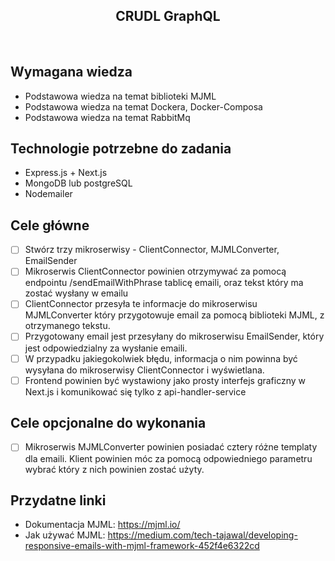 <h2 align="center">CRUDL GraphQL</h2>

<br>

## Wymagana wiedza
- Podstawowa wiedza na temat biblioteki MJML
- Podstawowa wiedza na temat Dockera, Docker-Composa
- Podstawowa wiedza na temat RabbitMq

## Technologie potrzebne do zadania

- Express.js + Next.js
- MongoDB lub postgreSQL
- Nodemailer

## Cele główne

* [ ] Stwórz trzy mikroserwisy - ClientConnector, MJMLConverter, EmailSender
* [ ] Mikroserwis ClientConnector powinien otrzymywać za pomocą endpointu /sendEmailWithPhrase tablicę emaili, oraz tekst który ma zostać wysłany w emailu
* [ ] ClientConnector przesyła te informacje do mikroserwisu MJMLConverter który przygotowuje email za pomocą biblioteki MJML, z otrzymanego tekstu.
* [ ] Przygotowany email jest przesyłany do mikroserwisu EmailSender, który jest odpowiedzialny za wysłanie emaili.
* [ ] W przypadku jakiegokolwiek błędu, informacja o nim powinna być wysyłana do mikroserwisy ClientConnector i wyświetlana.
* [ ] Frontend powinien być wystawiony jako prosty interfejs graficzny w Next.js i komunikować się tylko z api-handler-service

## Cele opcjonalne do wykonania

* [ ] Mikroserwis MJMLConverter powinien posiadać cztery różne templaty dla emaili. Klient powinien móc za pomocą odpowiedniego parametru wybrać który z nich powinien zostać użyty.

## Przydatne linki
- Dokumentacja MJML: https://mjml.io/
- Jak używać MJML: https://medium.com/tech-tajawal/developing-responsive-emails-with-mjml-framework-452f4e6322cd


